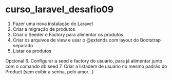 # curso_laravel_desafio09
1. Fazer uma nova instalação do Laravel
2. Criar a migração de produtos
3. Criar o Seeder e Factory para alimentar os produtos
4. Criar os arquivos de view e usar o @extends com layout do Bootstrap separado
5. Listar os produtos

Opcional
6. Configurar a seed e factory do usuário, para já alimentar junto com o comando db:seed
7. Criar a listadem de usuário no mesmo padrão do Product (sem exibir a senha, pelo amor...)
